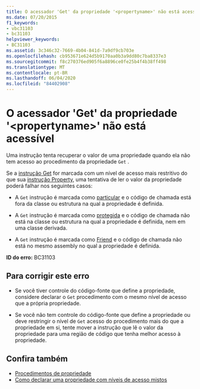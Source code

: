 ```yaml
---
title: O acessador 'Get' da propriedade '<propertyname>' não está acessível
ms.date: 07/20/2015
f1_keywords:
- vbc31103
- bc31103
helpviewer_keywords:
- BC31103
ms.assetid: 3c346c32-7669-4b04-841d-7a9df9cb703e
ms.openlocfilehash: cb953671e624d5b9170aa0b3a9dd80c7ba8337e3
ms.sourcegitcommit: f8c270376ed905f6a8896ce0fe25b4f4b38ff498
ms.translationtype: MT
ms.contentlocale: pt-BR
ms.lasthandoff: 06/04/2020
ms.locfileid: "84402908"
---
```

# <a name="get-accessor-of-property-propertyname-is-not-accessible"></a>O acessador 'Get' da propriedade '\<propertyname>' não está acessível
Uma instrução tenta recuperar o valor de uma propriedade quando ela não tem acesso ao procedimento da propriedade `Get` .  
  
 Se a [instrução Get](../statements/get-statement.md) for marcada com um nível de acesso mais restritivo do que sua [instrução Property](../statements/property-statement.md), uma tentativa de ler o valor da propriedade poderá falhar nos seguintes casos:  
  
- A `Get` instrução é marcada como [particular](../modifiers/private.md) e o código de chamada está fora da classe ou estrutura na qual a propriedade é definida.  
  
- A `Get` instrução é marcada como [protegida](../modifiers/protected.md) e o código de chamada não está na classe ou estrutura na qual a propriedade é definida, nem em uma classe derivada.  
  
- A `Get` instrução é marcada como [Friend](../modifiers/friend.md) e o código de chamada não está no mesmo assembly no qual a propriedade é definida.  
  
 **ID do erro:** BC31103  
  
## <a name="to-correct-this-error"></a>Para corrigir este erro  
  
- Se você tiver controle do código-fonte que define a propriedade, considere declarar o `Get` procedimento com o mesmo nível de acesso que a própria propriedade.  
  
- Se você não tem controle do código-fonte que define a propriedade ou deve restringir o nível de `Get` acesso do procedimento mais do que a propriedade em si, tente mover a instrução que lê o valor da propriedade para uma região de código que tenha melhor acesso à propriedade.  
  
## <a name="see-also"></a>Confira também

- [Procedimentos de propriedade](../../programming-guide/language-features/procedures/property-procedures.md)
- [Como declarar uma propriedade com níveis de acesso mistos](../../programming-guide/language-features/procedures/how-to-declare-a-property-with-mixed-access-levels.md)
